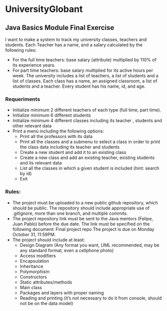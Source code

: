 # UniversityGlobant
## Java Basics Module Final Exercise
I want to make a system to track my university classes, teachers and students. Each Teacher has a name, and
a salary calculated by the following rules:

-  For the full time teachers: base salary (attribute) multiplied by 110% of its experience years.
-  For part time teachers: base salary multiplied for its active hours per week.
The university includes a list of teachers, a list of students and a list of classes. Each class has a name, an
assigned classroom, a list of students and a teacher. Every student has his name, id, and age.

### Requeriments
- Initialize minimum 2 different teachers of each type (full time, part time). 
- Initialize minimum 6 different students 
- Initialize minimum 4 different classes including its teacher , students and other relevant data 
- Print a menú including the following options:
  - Print all the professors with its data
  - Print all the classes and a submenu to select a class in order to print the class data including its
     teacher and students
  -  Create a new student and add it to an existing class
  - Create a new class and add an existing teacher, existing students and its relevant data
  - List all the classes in which a given student is included (hint: search by id)
  - Exit
   
### Rules:
- The project must be uploaded to a new public github repository, which should be public. The repository
  should include appropriate use of .gitIgnore, more than one branch, and multiple commits.
- The project repository link must be sent to the Java mentors (Felipe, Juan Pablo) before the due date.
  The link must be specified on the following document: Final project repo The project is due on
  Monday October 31, 11:59PM.
- The project should include at least: 
  - Design Diagram (Any format you want, UML recommended, may be any standard format, even
    a cellphone photo)
  - Access modifiers
  - Encapsulation
  - Inheritance
  - Polymorphism
  - Constructors
  - Static attributes/methods
  - Main class
  - Packages and layers with proper naming
  - Reading and printing (it’s not necessary to do it from console, should not be on the data model)